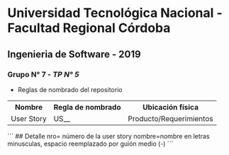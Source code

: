 # Universidad Tecnológica Nacional - Facultad Regional Córdoba
## Ingenieria de Software - 2019
### Grupo N° 7 - *TP N° 5*

* Reglas de nombrado del repositorio

<table style="width:100%">
 <tr>
	 <th>Nombre</th>
	 <th>Regla de nombrado</th>
	 <th>Ubicación física</th>
 </tr>
 <tr>
	 <td>User Story</td>
	 <td>US_<nro>_<nombre></td>
	 <td>Producto/Requerimientos</td>
 </tr>

</table>
´´´
## Detalle
nro= número de la user story
nombre=nombre en letras minusculas, espacio reemplazado por guión medio (-)
´´´
